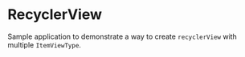 # RecyclerView
Sample application to demonstrate a way to create `recyclerView` with multiple `ItemViewType`.
